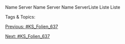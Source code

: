 Name Server
Name Server
Name ServerListe
Liste
Liste

   Tags & Topics:
   

[Previous: #KS_Folien_637](KS_Folien_637.md)

[Next: #KS_Folien_637](KS_Folien_637.md)